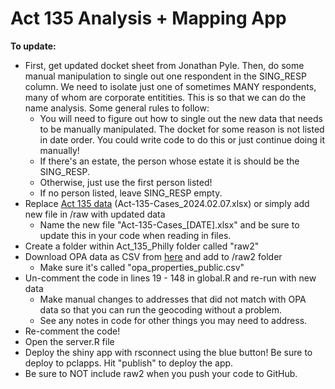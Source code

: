 # Act 135 Analysis + Mapping App

**To update:**

- First, get updated docket sheet from Jonathan Pyle. Then, do some manual manipulation to single out one respondent in the SING_RESP column. We need to isolate just one of sometimes MANY respondents, many of whom are corporate entitities. This is so that we can do the name analysis. Some general rules to follow:
  - You will need to figure out how to single out the new data that needs to be manually manipulated. The docket for some reason is not listed in date order. You could write code to do this or just continue doing it manually!
  - If there's an estate, the person whose estate it is should be the SING_RESP.
  - Otherwise, just use the first person listed!
  - If no person listed, leave SING_RESP empty. 
- Replace [Act 135 data](https://github.com/lizard12995/Act-135/blob/main/Act_135_Philly/raw/Act-135-Cases_2024.02.07.xlsx) (Act-135-Cases_2024.02.07.xlsx) or simply add new file in /raw with updated data
  - Name the new file "Act-135-Cases_[DATE].xlsx" and be sure to update this in your code when reading in files.
- Create a folder within Act_135_Philly folder called "raw2"
- Download OPA data as CSV from [here](https://opendataphilly.org/datasets/philadelphia-properties-and-assessment-history/) and add to /raw2 folder
  - Make sure it's called "opa_properties_public.csv"
- Un-comment the code in lines 19 - 148 in global.R and re-run with new data
  - Make manual changes to addresses that did not match with OPA data so that you can run the geocoding without a problem.
  - See any notes in code for other things you may need to address.
- Re-comment the code!
- Open the server.R file
- Deploy the shiny app with rsconnect using the blue button! Be sure to deploy to pclapps. Hit "publish" to deploy the app.
- Be sure to NOT include raw2 when you push your code to GitHub.
